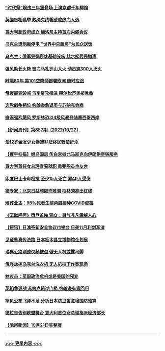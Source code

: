 #### [“时代祭”暌违三年重登场 上演京都千年辉煌](../pages/prog202/a103558102.md?t=10240101) 
#### [英国首相选举 苏纳克约翰逊成热门人选](../pages/prog202/a103558096.md?t=10240101) 
#### [意大利新政府成立 梅洛尼主持首次内阁会议](../pages/prog202/a103558092.md?t=10240101) 
#### [乌克兰遭炮轰停电 “世界中央厨房”为民众送饭](../pages/prog202/a103558094.md?t=10240101) 
#### [乌克兰：俄军导弹轰炸基础设施 赫尔松居民撤离](../pages/prog202/a103558100.md?t=10240101) 
#### [强风助长火势 吉力马札罗山大火 动员逾300人灭火](../pages/prog202/a103557953.md?t=10240101) 
#### [时隔80年 美101空降师部署欧洲 随时应战](../pages/prog202/a103557939.md?t=10240101) 
#### [俄轰能源设施 乌军反攻推进 赫尔松市民被急撤](../pages/prog202/a103557895.md?t=10240101) 
#### [选党魁争相位 约翰逊急返英与苏纳克会商](../pages/prog202/a103557885.md?t=10240101) 
#### [直逼强烈飓风 罗斯林恐以4级风暴登陆墨西哥西岸](../pages/prog202/a103557863.md?t=10240101) 
#### [【新闻周刊】第857期（2022/10/22）](../pages/prog202/a103557741.md?t=10240101) 
#### [法12岁金发少女惨遭非法移民野蛮奸杀](../pages/prog202/a103557618.md?t=10240101) 
#### [【寰宇扫描】继乌国后 传白宫拟允马斯克向伊朗供星链服务](../pages/prog202/a103557638.md?t=10240101) 
#### [意大利首任女总理宣誓就职 重要阁员也友台](../pages/prog202/a103557634.md?t=10240101) 
#### [印度巴士卡车相撞 至少15人死亡 逾40人受伤](../pages/prog202/a103557629.md?t=10240101) 
#### [德专家：北京日益顽固而难测 柏林须亮出红线](../pages/prog202/a103557569.md?t=10240101) 
#### [殡葬业主：95%死者生前两周接种COVID疫苗](../pages/prog202/a103557523.md?t=10240101) 
#### [《沉默呼声》悉尼首映 观众：勇气非凡震撼人心](../pages/prog202/a103557445.md?t=10240101) 
#### [【短讯】日澳签新安全协议也提台 日美11月利剑军演](../pages/prog202/a103557437.md?t=10240101) 
#### [见证鉴真传法路 日本枥木县立博物馆企划展](../pages/prog202/a103557450.md?t=10240101) 
#### [瑞典公路测速仪频被盗 俄无人机或露马脚](../pages/prog202/a103557331.md?t=10240101) 
#### [俄兵劫掠乌克兰洗衣机 无人机拍下作案现场](../pages/prog202/a103557328.md?t=10240101) 
#### [参议员：英国政治危机或是美国的预兆](../pages/prog202/a103557325.md?t=10240101) 
#### [英相角逐战 苏纳克跨过门槛 约翰逊有意回归](../pages/prog202/a103557272.md?t=10240101) 
#### [罕见公布飞弹不足 分析日本防卫省意增国防预算](../pages/prog202/a103557191.md?t=10240101) 
#### [德拉吉告别欧盟舞台 意大利首位女总理指派经济部长](../pages/prog202/a103557136.md?t=10240101) 
#### [【晚间新闻】10月21日完整版](../pages/prog202/a103557033.md?t=10240101) 

----
#### [ >>> 更早内容 <<< ](../indexes/prog202-earlier.md)
